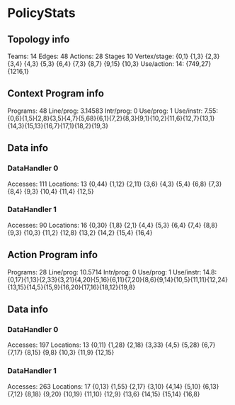 # PolicyStats
## Topology info
Teams:		14
Edges:		48
Actions:	28
Stages		10
Vertex/stage:	{0,1} {1,3} {2,3} {3,4} {4,3} {5,3} {6,4} {7,3} {8,7} {9,15} {10,3} 
Use/action:	14: {749,27} {1216,1} 

## Context Program info
Programs:	48
Line/prog:	3.14583
Intr/prog:	0
Use/prog:	1
Use/instr:	7.55: {0,6}{1,5}{2,8}{3,5}{4,7}{5,68}{6,1}{7,2}{8,3}{9,1}{10,2}{11,6}{12,7}{13,1}{14,3}{15,13}{16,7}{17,1}{18,2}{19,3}

## Data info

### DataHandler 0
Accesses:	111
Locations:	13
{0,44} {1,12} {2,11} {3,6} {4,3} {5,4} {6,8} {7,3} {8,4} {9,3} {10,4} {11,4} {12,5} 

### DataHandler 1
Accesses:	90
Locations:	16
{0,30} {1,8} {2,1} {4,4} {5,3} {6,4} {7,4} {8,8} {9,3} {10,3} {11,2} {12,8} {13,2} {14,2} {15,4} {16,4} 



## Action Program info
Programs:	28
Line/prog:	10.5714
Intr/prog:	0
Use/prog:	1
Use/instr:	14.8: {0,17}{1,13}{2,33}{3,21}{4,20}{5,16}{6,11}{7,20}{8,6}{9,14}{10,5}{11,11}{12,24}{13,15}{14,5}{15,9}{16,20}{17,16}{18,12}{19,8}

## Data info

### DataHandler 0
Accesses:	197
Locations:	13
{0,11} {1,28} {2,18} {3,33} {4,5} {5,28} {6,7} {7,17} {8,15} {9,8} {10,3} {11,9} {12,15} 

### DataHandler 1
Accesses:	263
Locations:	17
{0,13} {1,55} {2,17} {3,10} {4,14} {5,10} {6,13} {7,12} {8,18} {9,20} {10,19} {11,10} {12,9} {13,6} {14,15} {15,14} {16,8} 
